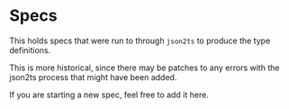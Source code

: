 # Specs

This holds specs that were run to through `json2ts` to produce the type definitions.

This is more historical, since there may be patches to any errors with the json2ts process
that might have been added.

If you are starting a new spec, feel free to add it here.